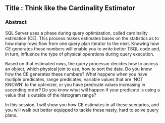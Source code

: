 ## Title : **Think like the Cardinality Estimator**
### Abstract
SQL Server uses a phase during query optimization, called cardinality estimation (CE). This process makes estimates bases on the statistics as to how many rows flow from one query plan iterator to the next. Knowing how CE generates these numbers will enable you to write better TSQL code and, in turn, influence the type of physical operations during query execution. 

Based on that estimated rows, the query processor decides how to access an object, which physical join to use, how to sort the data. Do you know how the CE generates these numbers? What happens when you have multiple predicates, range predicates, variable values that are 'NOT KNOWN' to the optimizer, or you have predicate values increasing in ascending order? Do you know what will happen if your predicate is using a value that is outside of the histogram range?

In this session, I will show you how CE estimates in all these scenarios, and you will walk out better equipped to tackle those nasty, hard to solve query plans.

